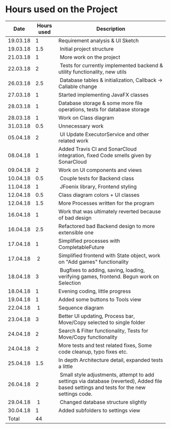 # Hours used on the Project

Date | Hours used | Description
-- | -- | --
19.03.18 | 1 | Requirement analysis & UI Sketch
19.03.18 | 1.5 | Initial project structure
21.03.18 | 1 | More work on the project
22.03.18 | 2 | Tests for currently implemented backend & utility functionality, new utils
26.03.18 | 2.5 | Database tables & initialization, Callback -> Callable change
27.03.18 | 1 | Started implementing JavaFX classes
28.03.18 | 1 | Database storage & some more file operations, tests for database storage
28.03.18 | 1 | Work on Class diagram
31.03.18 | 0.5 | Unnecessary work
05.04.18 | 2 | UI Update ExecutorService and other related work
08.04.18 | 1 | Added Travis CI and SonarCloud integration, fixed Code smells given by SonarCloud
09.04.18 | 2 | Work on UI components and views
10.04.18 | 0.5 | Couple tests for Backend class
11.04.18 | 1 | JFoenix library, Frontend styling
12.04.18 | 0.5 | Class diagram colors + UI classes
12.04.18 | 1.5 | More Processes written for the program
16.04.18 | 1 | Work that was ultimately reverted because of bad design
16.04.18 | 2.5 | Refactored bad Backend design to more extensible one
17.04.18 | 1 | Simplified processes with CompletableFuture
17.04.18 | 2 | Simplified frontend with State object, work on "Add games" functionality
18.04.18 | 3 | Bugfixes to adding, saving, loading, verifying games, frontend. Begun work on Selection
18.04.18 | 1 | Evening coding, little progress
19.04.18 | 1 | Added some buttons to Tools view
22.04.18 | 1 | Sequence diagram
23.04.18 | 3 | Better UI updating, Process bar, Move/Copy selected to single folder
24.04.18 | 2 | Search & Filter functionality, Tests for Move/Copy functionality
24.04.18 | 2 | More tests and test related fixes, Some code cleanup, typo fixes etc.
25.04.18 | 1.5 | In depth Architecture detail, expanded tests a little
26.04.18 | 2 | Small style adjustments, attempt to add settings via database (reverted), Added file based settings and tests for the new settings code.
29.04.18 | 1 | Changed database structure slightly
30.04.18 | 1 | Added subfolders to settings view
Total | 44 | 
